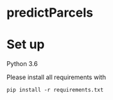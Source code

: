 # predictParcels

# Set up

Python 3.6

Please install all requirements with

```pip install -r requirements.txt``` 